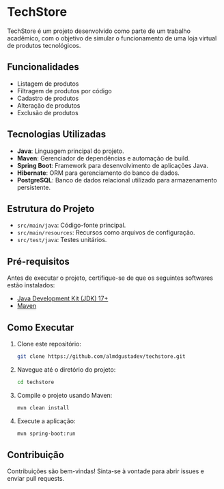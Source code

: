 # TechStore

TechStore é um projeto desenvolvido como parte de um trabalho acadêmico, com o objetivo de simular o funcionamento de uma loja virtual de produtos tecnológicos.

## Funcionalidades

- Listagem de produtos
- Filtragem de produtos por código
- Cadastro de produtos
- Alteração de produtos
- Exclusão de produtos

## Tecnologias Utilizadas

- **Java**: Linguagem principal do projeto.
- **Maven**: Gerenciador de dependências e automação de build.
- **Spring Boot**: Framework para desenvolvimento de aplicações Java.
- **Hibernate**: ORM para gerenciamento do banco de dados.
- **PostgreSQL**: Banco de dados relacional utilizado para armazenamento persistente.

## Estrutura do Projeto

- `src/main/java`: Código-fonte principal.
- `src/main/resources`: Recursos como arquivos de configuração.
- `src/test/java`: Testes unitários.

## Pré-requisitos

Antes de executar o projeto, certifique-se de que os seguintes softwares estão instalados:

- [Java Development Kit (JDK) 17+](https://www.oracle.com/java/technologies/javase/jdk17-archive-downloads.html)
- [Maven](https://maven.apache.org/download.cgi)

## Como Executar

1. Clone este repositório:

    ```bash
    git clone https://github.com/almdgustadev/techstore.git
    ```

2. Navegue até o diretório do projeto:

    ```bash
    cd techstore
    ```

3. Compile o projeto usando Maven:

    ```bash
    mvn clean install
    ```

4. Execute a aplicação:

    ```bash
    mvn spring-boot:run
    ```

## Contribuição

Contribuições são bem-vindas! Sinta-se à vontade para abrir issues e enviar pull requests.
